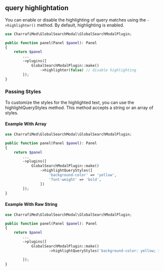 ## query highlightation  
You can enable or disable the highlighting of query matches using the `->highlighter()` method. By default, highlighting is enabled.

```php
use CharrafiMed\GlobalSearchModal\GlobalSearchModalPlugin;

public function panel(Panel $panel): Panel
{
    return $panel
        ...
        ->plugins([
            GlobalSearchModalPlugin::make()
                ->highlighter(false) // disable highlighting
        ]);
}
```
### Passing Styles
To customize the styles for the highlighted text, you can use the highlightQueryStyles method. This method accepts a string or an array of styles.

#### Example With Array
```php
use CharrafiMed\GlobalSearchModal\GlobalSearchModalPlugin;

public function panel(Panel $panel): Panel
{
    return $panel
        ...
        ->plugins([
            GlobalSearchModalPlugin::make()
                ->highlightQueryStyles([
                    'background-color' => 'yellow',
                    'font-weight' => 'bold',
                ])
        ]);
}
```
#### Example With Raw String

```php
use CharrafiMed\GlobalSearchModal\GlobalSearchModalPlugin;

public function panel(Panel $panel): Panel
{
    return $panel
        ...
        ->plugins([
            GlobalSearchModalPlugin::make()
                    ->highlightQueryStyles('background-color: yellow; font-weight: bold;') // Custom styles

        ]);
}
```
